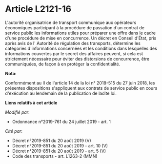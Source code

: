 # Article L2121-16

L'autorité organisatrice de transport communique aux opérateurs économiques participant à la procédure de passation d'un
contrat de service public les informations utiles pour préparer une offre dans le cadre d'une procédure de mise en
concurrence. Un décret en Conseil d'État, pris après avis de l'       Autorité de régulation des transports, détermine les
catégories d'informations concernées et les conditions dans lesquelles des informations couvertes par le secret des affaires
peuvent, si cela est strictement nécessaire pour éviter des distorsions de concurrence, être communiquées, de façon à en
protéger la confidentialité.

**Nota:**

Conformément au II de l'article 14 de la loi n° 2018-515 du 27 juin 2018, les présentes dispositions s'appliquent aux
contrats de service public en cours d'exécution au lendemain de la publication de ladite loi.

**Liens relatifs à cet article**

_Modifié par_:

  - Ordonnance n°2019-761 du 24 juillet 2019 - art. 1

_Cité par_:

  - Décret n°2019-851 du 20 août 2019 (V)
  - Décret n°2019-851 du 20 août 2019 - art. 10 (V)
  - Décret n°2019-851 du 20 août 2019 - art. 5 (V)
  - Code des transports - art. L1263-2 (MMN)
